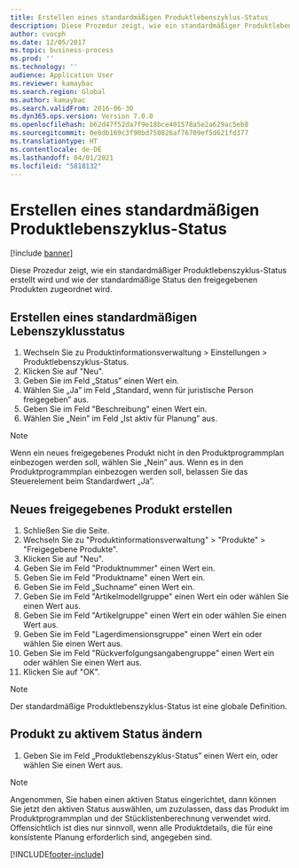 ```yaml
---
title: Erstellen eines standardmäßigen Produktlebenszyklus-Status
description: Diese Prozedur zeigt, wie ein standardmäßiger Produktlebenszyklus-Status erstellt wird und wie der standardmäßige Status den freigegebenen Produkten zugeordnet wird.
author: cvocph
ms.date: 12/05/2017
ms.topic: business-process
ms.prod: ''
ms.technology: ''
audience: Application User
ms.reviewer: kamaybac
ms.search.region: Global
ms.author: kamaybac
ms.search.validFrom: 2016-06-30
ms.dyn365.ops.version: Version 7.0.0
ms.openlocfilehash: b62d47f52da7f9e18bce401578a5e2a629ac5eb8
ms.sourcegitcommit: 0e8db169c3f90bd750826af76709ef5d621fd377
ms.translationtype: HT
ms.contentlocale: de-DE
ms.lasthandoff: 04/01/2021
ms.locfileid: "5818132"
---
```

# <a name="create-a-default-product-lifecycle-state"></a>Erstellen eines standardmäßigen Produktlebenszyklus-Status

[!include [banner](../../includes/banner.md)]

Diese Prozedur zeigt, wie ein standardmäßiger Produktlebenszyklus-Status erstellt wird und wie der standardmäßige Status den freigegebenen Produkten zugeordnet wird.


## <a name="create-a-default-lifecycle-state"></a>Erstellen eines standardmäßigen Lebenszyklusstatus
1. Wechseln Sie zu Produktinformationsverwaltung > Einstellungen > Produktlebenszyklus-Status.
2. Klicken Sie auf "Neu".
3. Geben Sie im Feld „Status” einen Wert ein.
4. Wählen Sie „Ja” im Feld „Standard, wenn für juristische Person freigegeben” aus.
5. Geben Sie im Feld "Beschreibung" einen Wert ein.
6. Wählen Sie „Nein” im Feld „Ist aktiv für Planung” aus.

> [!NOTE]
> Wenn ein neues freigegebenes Produkt nicht in den Produktprogrammplan einbezogen werden soll, wählen Sie „Nein” aus. Wenn es in den Produktprogrammplan einbezogen werden soll, belassen Sie das Steuerelement beim Standardwert „Ja”.  

## <a name="create-a-new-released-product"></a>Neues freigegebenes Produkt erstellen
1. Schließen Sie die Seite.
2. Wechseln Sie zu "Produktinformationsverwaltung" > "Produkte" > "Freigegebene Produkte".
3. Klicken Sie auf "Neu".
4. Geben Sie im Feld "Produktnummer" einen Wert ein.
5. Geben Sie im Feld "Produktname" einen Wert ein.
6. Geben Sie im Feld „Suchname” einen Wert ein.
7. Geben Sie im Feld "Artikelmodellgruppe" einen Wert ein oder wählen Sie einen Wert aus.
8. Geben Sie im Feld "Artikelgruppe" einen Wert ein oder wählen Sie einen Wert aus.
9. Geben Sie im Feld "Lagerdimensionsgruppe" einen Wert ein oder wählen Sie einen Wert aus.
10. Geben Sie im Feld "Rückverfolgungsangabengruppe" einen Wert ein oder wählen Sie einen Wert aus.
11. Klicken Sie auf "OK".

> [!NOTE]
> Der standardmäßige Produktlebenszyklus-Status ist eine globale Definition.  

## <a name="change-the-product-to-an-active-state"></a>Produkt zu aktivem Status ändern
1. Geben Sie im Feld „Produktlebenszyklus-Status” einen Wert ein, oder wählen Sie einen Wert aus.

> [!NOTE]
> Angenommen, Sie haben einen aktiven Status eingerichtet, dann können Sie jetzt den aktiven Status auswählen, um zuzulassen, dass das Produkt im Produktprogrammplan und der Stücklistenberechnung verwendet wird. Offensichtlich ist dies nur sinnvoll, wenn alle Produktdetails, die für eine konsistente Planung erforderlich sind, angegeben sind.  



[!INCLUDE[footer-include](../../../includes/footer-banner.md)]